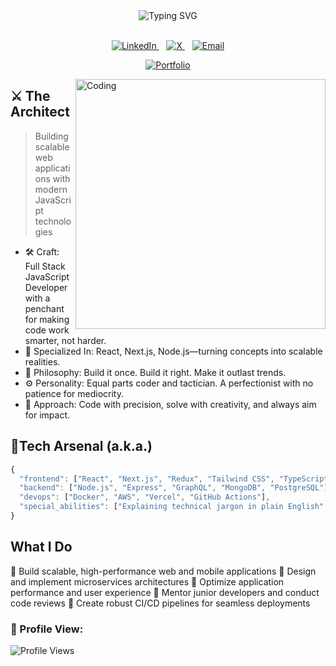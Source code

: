 <div align="center"> 
  <img src="https://readme-typing-svg.demolab.com?font=Fira+Code&size=30&duration=3000&pause=1000&color=0D6EFD&center=true&vCenter=true&width=900&lines=Enter+My+Code+Jungle%2C+If+You+Dare;Dushyant+-+Master+of+Code%2C+King+of+Coffee" alt="Typing SVG" /> 
</div>

<br/> 

<p align="center"> 
  <a href="https://www.linkedin.com/in/dushyant-khandelwal-516319221/"> 
    <img src="https://img.shields.io/badge/LinkedIn-%230077B5?style=for-the-badge&logo=linkedin&logoColor=white" alt="LinkedIn"/> 
  </a>&nbsp;&nbsp; 
  <a href="https://x.com/dushyant4665"> 
    <img src="https://img.shields.io/badge/X-%23000000?style=for-the-badge&logo=x&logoColor=white" alt="X"/> 
  </a>&nbsp;&nbsp; 
  <a href="mailto:dushyantkhandelwal4665@gmail.com"> 
    <img src="https://img.shields.io/badge/Email-%23333?style=for-the-badge&logo=gmail&logoColor=white" alt="Email"/> 
  </a>
</p>

<p align="center">
  <a href="https://dushyantkhandelwal.in">
    <img src="https://img.shields.io/badge/-Portfolio-24292e?style=for-the-badge&logo=google-chrome&logoColor=white" alt="Portfolio"/>
  </a>
</p>

<img align="right" alt="Coding" width="400" src="https://user-images.githubusercontent.com/74038190/229223263-cf2e4b07-2615-4f87-9c38-e37600f8381a.gif" />

## ⚔️ The Architect

> Building scalable web applications with modern JavaScript technologies

- 🛠️ Craft: Full Stack JavaScript Developer with a penchant for making code work smarter, not harder.
- 🧩 Specialized In: React, Next.js, Node.js—turning concepts into scalable realities.
- 🌌 Philosophy: Build it once. Build it right. Make it outlast trends.
- ⚙️ Personality: Equal parts coder and tactician. A perfectionist with no patience for mediocrity.
- 🎯 Approach: Code with precision, solve with creativity, and always aim for impact.

## 💼Tech Arsenal (a.k.a.)

```javascript
{
  "frontend": ["React", "Next.js", "Redux", "Tailwind CSS", "TypeScript"],
  "backend": ["Node.js", "Express", "GraphQL", "MongoDB", "PostgreSQL"],
  "devops": ["Docker", "AWS", "Vercel", "GitHub Actions"],
  "special_abilities": ["Explaining technical jargon in plain English", "Taming legacy codebases"]
}


```

## What I Do

🎯 Build scalable, high-performance web and mobile applications
🔄 Design and implement microservices architectures
🚀 Optimize application performance and user experience
👥 Mentor junior developers and conduct code reviews
🔧 Create robust CI/CD pipelines for seamless deployments

### 👀 Profile View:
![Profile Views](https://komarev.com/ghpvc/?username=dushyant4665&color=brightgreen&style=flat-square)


